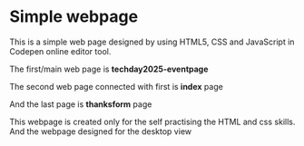 # Simple webpage
This is a simple web page designed by using HTML5, CSS and JavaScript in Codepen online editor tool.

The first/main web page is **techday2025-eventpage**

The second web page connected with first is **index** page

And the last page is **thanksform** page

This webpage is created only for the self practising the HTML and css skills. And the webpage designed for the desktop view
